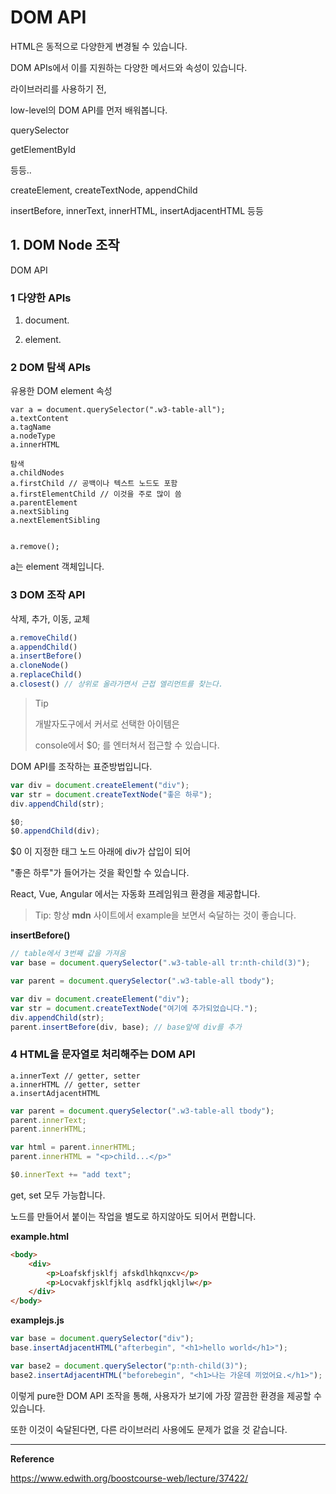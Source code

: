 # DOM API

HTML은 동적으로 다양한게 변경될 수 있습니다.

DOM APIs에서 이를 지원하는 다양한 메서드와 속성이 있습니다.

라이브러리를 사용하기 전,

low-level의 DOM API를 먼저 배워봅니다.



querySelector

getElementById

등등..



createElement, createTextNode, appendChild

insertBefore, innerText, innerHTML, insertAdjacentHTML 등등



## 1. DOM Node 조작

DOM API



### 1 다양한 APIs

1) document.

2) element.



### 2 DOM 탐색 APIs

유용한 DOM element 속성

```console
var a = document.querySelector(".w3-table-all");
a.textContent
a.tagName
a.nodeType
a.innerHTML

탐색
a.childNodes
a.firstChild // 공백이나 텍스트 노드도 포함
a.firstElementChild // 이것을 주로 많이 씀
a.parentElement
a.nextSibling
a.nextElementSibling


a.remove();

```

a는 element 객체입니다.



### 3 DOM 조작 API

삭제, 추가, 이동, 교체

```javascript
a.removeChild()
a.appendChild()
a.insertBefore()
a.cloneNode()
a.replaceChild()
a.closest() // 상위로 올라가면서 근접 엘리먼트를 찾는다.
```



> Tip
>
> 개발자도구에서 커서로 선택한 아이템은
>
> console에서 $0; 를 엔터쳐서 접근할 수 있습니다.



DOM API를 조작하는 표준방법입니다.

```javascript
var div = document.createElement("div");
var str = document.createTextNode("좋은 하루");
div.appendChild(str);

$0;
$0.appendChild(div);
```

$0 이 지정한 태그 노드 아래에 div가 삽입이 되어

"좋은 하루"가 들어가는 것을 확인할 수 있습니다.



React, Vue, Angular 에서는 자동화 프레임워크 환경을 제공합니다.



>  Tip: 항상 **mdn** 사이트에서 example을 보면서 숙달하는 것이 좋습니다.



**insertBefore()**

```javascript
// table에서 3번째 값을 가져옴
var base = document.querySelector(".w3-table-all tr:nth-child(3)");

var parent = document.querySelector(".w3-table-all tbody");

var div = document.createElement("div");
var str = document.createTextNode("여기에 추가되었습니다.");
div.appendChild(str);
parent.insertBefore(div, base); // base앞에 div를 추가
```





### 4 HTML을 문자열로 처리해주는 DOM API

```console
a.innerText // getter, setter
a.innerHTML // getter, setter
a.insertAdjacentHTML
```



```javascript
var parent = document.querySelector(".w3-table-all tbody");
parent.innerText;
parent.innerHTML;

var html = parent.innerHTML;
parent.innerHTML = "<p>child...</p>"

$0.innerText += "add text";
```

get, set 모두 가능합니다.

노드를 만들어서 붙이는 작업을 별도로 하지않아도 되어서 편합니다.



**example.html**

```html
<body>
    <div>
        <p>Loafskfjsklfj afskdlhkqnxcv</p>
        <p>Locvakfjsklfjklq asdfkljqkljlw</p>
    </div>
</body>
```



**examplejs.js**

```javascript
var base = document.querySelector("div");
base.insertAdjacentHTML("afterbegin", "<h1>hello world</h1>");

var base2 = document.querySelector("p:nth-child(3)");
base2.insertAdjacentHTML("beforebegin", "<h1>나는 가운데 끼었어요.</h1>");

```



이렇게 pure한 DOM API 조작을 통해, 사용자가 보기에 가장 깔끔한 환경을 제공할 수 있습니다.

또한 이것이 숙달된다면, 다른 라이브러리 사용에도 문제가 없을 것 같습니다.









---

**Reference**

https://www.edwith.org/boostcourse-web/lecture/37422/